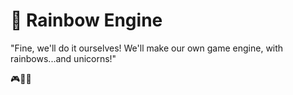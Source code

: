 # 🌈 Rainbow Engine

"Fine, we'll do it ourselves! We'll make our own game engine, with rainbows...and unicorns!"

🎮🌈🦄
